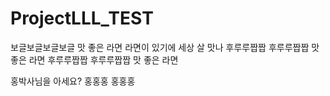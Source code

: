 ﻿# ProjectLLL_TEST


보글보글보글보글 맛 좋은 라면
라면이 있기에 세상 살 맛나
후루루짭짭 후루루짭짭 맛 좋은 라면
후루루짭짭 후루루짭짭 맛 좋은 라면

홍박사님을 아세요?
홍홍홍
홍홍홍
